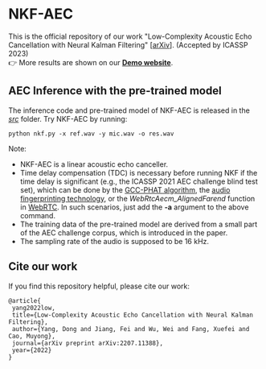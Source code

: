 # NKF-AEC
This is the official repository of our work "Low-Complexity Acoustic Echo Cancellation with Neural Kalman Filtering" [[arXiv](https://arxiv.org/abs/2207.11388)]. (Accepted by ICASSP 2023)\
:point_right: More results are shown on our [**Demo website**](https://fjiang9.github.io/NKF-AEC/).
## AEC Inference with the pre-trained model
The inference code and pre-trained model of NKF-AEC is released in the [_src_](https://github.com/fjiang9/NKF-AEC/tree/gh-pages/src) folder. Try NKF-AEC by running:
```
python nkf.py -x ref.wav -y mic.wav -o res.wav
```
Note: 
- NKF-AEC is a linear acoustic echo canceller.
- Time delay compensation (TDC) is necessary before running NKF if the time delay is significant (e.g., the ICASSP 2021 AEC challenge blind test set), which can be done by the [GCC-PHAT algorithm](https://ieeexplore.ieee.org/document/1162830), the [audio fingerprinting technology](https://ieeexplore.ieee.org/document/6309461), or the *WebRtcAecm_AlignedFarend* function in [WebRTC](https://webrtc.googlesource.com/src//+/eea928836755bd37dbe8ef058ca4856422d90eec/modules/audio_processing/aecm/aecm_core.h?autodive=0%2F%2F%2F%2F). In such scenarios, just add the __-a__ argument to the above command.
- The training data of the pre-trained model are derived from a small part of the AEC challenge corpus, which is introduced in the paper.
- The sampling rate of the audio is supposed to be 16 kHz.
## Cite our work
If you find this repository helpful, please cite our work:
```
@article{
 yang2022low,
 title={Low-Complexity Acoustic Echo Cancellation with Neural Kalman Filtering},
 author={Yang, Dong and Jiang, Fei and Wu, Wei and Fang, Xuefei and Cao, Muyong},
 journal={arXiv preprint arXiv:2207.11388},
 year={2022}
}
```
